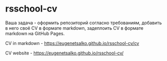 # rsschool-cv
Ваша задача - оформить репозиторий согласно требованиям, добавить в него своё CV в формате markdown, задеплоить CV в формате markdown на GitHub Pages.

CV in markdown - https://eugenetsalko.github.io/rsschool-cv/cv

CV website - https://eugenetsalko.github.io/rsschool-cv/


